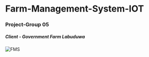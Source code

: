 # Farm-Management-System-IOT
### Project-Group 05

##### Client - Government Farm Labuduwa

![FMS](../master/images/readme.PNG)
